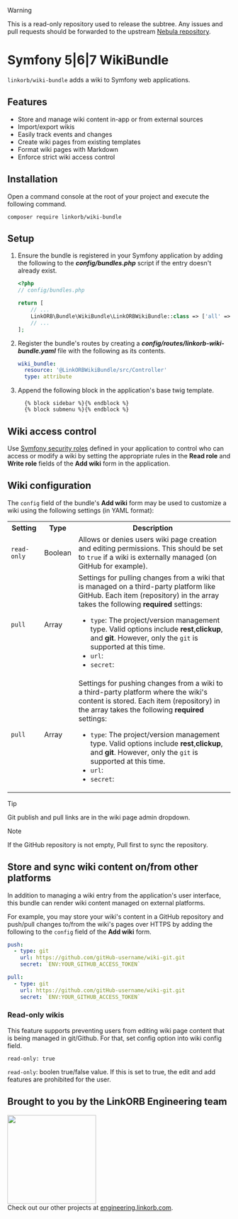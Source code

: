 > [!WARNING]
> This is a read-only repository used to release the subtree. Any issues and pull requests should be forwarded to the
> upstream [Nebula repository](https://github.com/linkorb/nebula).

# Symfony 5|6|7 WikiBundle

`linkorb/wiki-bundle` adds a wiki to Symfony web applications.

## Features

- Store and manage wiki content in-app or from external sources
- Import/export wikis
- Easily track events and changes
- Create wiki pages from existing templates
- Format wiki pages with Markdown
- Enforce strict wiki access control

## Installation

Open a command console at the root of your project and execute the
following command.

```console
composer require linkorb/wiki-bundle
```

## Setup

1. Ensure the bundle is registered in your Symfony application by adding the following to the ***config/bundles.php*** script if the entry doesn't already exist.

    ```php
    <?php
    // config/bundles.php

    return [
        // ...
        LinkORB\Bundle\WikiBundle\LinkORBWikiBundle::class => ['all' => true],
        // ...
    ];
    ```

2. Register the bundle's routes by creating a ***config/routes/linkorb-wiki-bundle.yaml*** file with the following as its contents.

    ```yaml
    wiki_bundle:
      resource: '@LinkORBWikiBundle/src/Controller'
      type: attribute
    ```

3. Append the following block in the application's base twig template.

    ```twig
      {% block sidebar %}{% endblock %}
      {% block submenu %}{% endblock %}
    ```

## Wiki access control

Use [Symfony security roles](https://symfony.com/doc/current/security.html#roles) defined in your application to control who can access or modify a wiki by setting the appropriate rules in the **Read role** and **Write role** fields of the **Add wiki** form in the application.

## Wiki configuration

The `config` field of the bundle's **Add wiki** form may be used to customize a wiki using the following settings (in YAML format):


<table>
  <tr>
    <th>Setting</th>
    <th>Type</th>
    <th>Description</th>
  </tr>

  <tr>
    <td><code>read-only</code></td>
    <td>Boolean</td>
    <td>Allows or denies users wiki page creation and editing permissions. This should be set to <code>true</code> if a wiki is externally managed (on GitHub for example).</td>
  </tr>

  <tr>
    <td><code>pull</code>
    <td>Array</td>
    <td>
      Settings for pulling changes from a wiki that is managed on a third-party platform like GitHub. Each item (repository) in the array takes the following <strong>required</strong> settings:
      <ul>
        <li><code>type</code>: The project/version management type. Valid options include <strong>rest</strong>,<strong>clickup</strong>, and <strong>git</strong>. However, only the <code>git</code> is supported at this time.</li>
        <li><code>url</code>: </li>
        <li><code>secret</code>: </li>
    </td>
  </tr>

  <tr>
    <td><code>pull</code>
    <td>Array</td>
    <td>
      Settings for pushing changes from a wiki to a third-party platform where the wiki's content is stored. Each item (repository) in the array takes the following <strong>required</strong> settings:
      <ul>
        <li><code>type</code>: The project/version management type. Valid options include <strong>rest</strong>,<strong>clickup</strong>, and <strong>git</strong>. However, only the <code>git</code> is supported at this time.</li>
        <li><code>url</code>: </li>
        <li><code>secret</code>: </li>
    </td>
  </tr>
  <!-- - `type`: push target type option(rest, clickup, git) Currently support only `git` option.
  - `url`: HTTPS (HTTPS) where pull/push content.
  - `secret:` Personal access tokens for authentication. [How to create a personal access token?](https://docs.github.com/en/authentication/keeping-your-account-and-data-secure/managing-your-personal-access-tokens#creating-a-personal-access-token-classic)
- `push`: An array of settings for pulling changes from a wiki that is managed on GitHub. Each repository's settings is the same as those in the `pull` setting above. -->
</table>

> [!TIP]
> Git publish and pull links are in the wiki page admin dropdown.

> [!NOTE]
> If the GitHub repository is not empty, Pull first to sync the repository.

## Store and sync wiki content on/from other platforms

In addition to managing a wiki entry from the application's user interface, this bundle can render wiki content managed on external platforms.

For example, you may store your wiki's content in a GitHub repository and push/pull changes to/from the wiki's pages over HTTPS by adding the following to the `config` field of the **Add wiki** form.

```yaml
push:
  - type: git
    url: https://github.com/gitHub-username/wiki-git.git
    secret: `ENV:YOUR_GITHUB_ACCESS_TOKEN`

pull:
  - type: git
    url: https://github.com/gitHub-username/wiki-git.git
    secret: `ENV:YOUR_GITHUB_ACCESS_TOKEN`
```

### Read-only wikis

This feature supports preventing users from editing wiki page content that is being managed in git/Github.
For that, set config option into wiki config field.
```
read-only: true
```
`read-only`: boolen true/false value. If this is set to true, the edit and add features are prohibited for the user.

## Brought to you by the LinkORB Engineering team

<img src="http://www.linkorb.com/d/meta/tier1/images/linkorbengineering-logo.png" width="200px" /><br />
Check out our other projects at [engineering.linkorb.com](https://engineering.linkorb.com).
